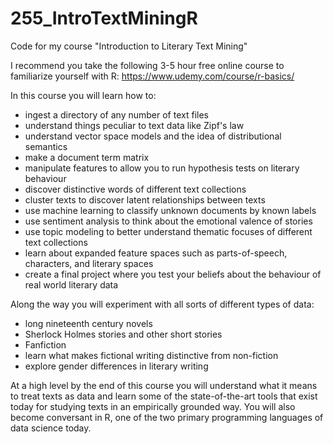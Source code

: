 # 255_IntroTextMiningR
Code for my course "Introduction to Literary Text Mining"

I recommend you take the following 3-5 hour free online course to familiarize yourself with R:
https://www.udemy.com/course/r-basics/

In this course you will learn how to:

- ingest a directory of any number of text files
- understand things peculiar to text data like Zipf's law
- understand vector space models and the idea of distributional semantics
- make a document term matrix
- manipulate features to allow you to run hypothesis tests on literary behaviour
- discover distinctive words of different text collections
- cluster texts to discover latent relationships between texts
- use machine learning to classify unknown documents by known labels
- use sentiment analysis to think about the emotional valence of stories
- use topic modeling to better understand thematic focuses of different text collections
- learn about expanded feature spaces such as parts-of-speech, characters, and literary spaces
- create a final project where you test your beliefs about the behaviour of real world literary data

Along the way you will experiment with all sorts of different types of data:
- long nineteenth century novels
- Sherlock Holmes stories and other short stories
- Fanfiction
- learn what makes fictional writing distinctive from non-fiction
- explore gender differences in literary writing

At a high level by the end of this course you will understand what it means to treat texts as data and learn some of the state-of-the-art tools that exist today for studying texts in an empirically grounded way. You will also become conversant in R, one of the two primary programming languages of data science today.

